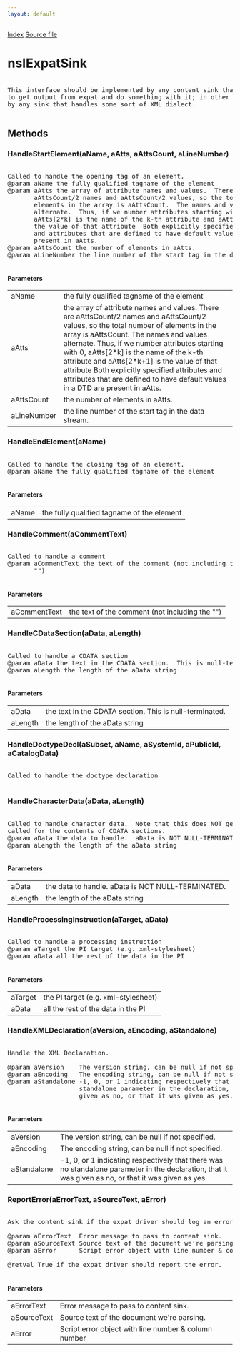 ```yaml
---
layout: default
---
```

<div id='links'><a href="../index.html">Index</a>
<a href="http://dxr.mozilla.org/mozilla-central/source/parser/htmlparser/nsIExpatSink.idl">Source file</a>
</div>

# nsIExpatSink #
<pre>  
This interface should be implemented by any content sink that wants  
to get output from expat and do something with it; in other words,  
by any sink that handles some sort of XML dialect.  
  
</pre>
## Methods ##

### HandleStartElement(aName, aAtts, aAttsCount, aLineNumber) ###
<pre>  
Called to handle the opening tag of an element.  
@param aName the fully qualified tagname of the element  
@param aAtts the array of attribute names and values.  There are  
       aAttsCount/2 names and aAttsCount/2 values, so the total number of  
       elements in the array is aAttsCount.  The names and values  
       alternate.  Thus, if we number attributes starting with 0,  
       aAtts[2*k] is the name of the k-th attribute and aAtts[2*k+1] is  
       the value of that attribute  Both explicitly specified attributes  
       and attributes that are defined to have default values in a DTD are  
       present in aAtts.  
@param aAttsCount the number of elements in aAtts.  
@param aLineNumber the line number of the start tag in the data stream.  
  
</pre>
#### Parameters ####

<table>

<tr>
<td>aName</td>
<td>the fully qualified tagname of the element  
</td>
</tr>

<tr>
<td>aAtts</td>
<td>the array of attribute names and values.  There are  
       aAttsCount/2 names and aAttsCount/2 values, so the total number of  
       elements in the array is aAttsCount.  The names and values  
       alternate.  Thus, if we number attributes starting with 0,  
       aAtts[2*k] is the name of the k-th attribute and aAtts[2*k+1] is  
       the value of that attribute  Both explicitly specified attributes  
       and attributes that are defined to have default values in a DTD are  
       present in aAtts.  
</td>
</tr>

<tr>
<td>aAttsCount</td>
<td>the number of elements in aAtts.  
</td>
</tr>

<tr>
<td>aLineNumber</td>
<td>the line number of the start tag in the data stream.  
</td>
</tr>

</table>

### HandleEndElement(aName) ###
<pre>  
Called to handle the closing tag of an element.  
@param aName the fully qualified tagname of the element  
  
</pre>
#### Parameters ####

<table>

<tr>
<td>aName</td>
<td>the fully qualified tagname of the element  
</td>
</tr>

</table>

### HandleComment(aCommentText) ###
<pre>  
Called to handle a comment  
@param aCommentText the text of the comment (not including the  
       "<!--" and "-->")  
  
</pre>
#### Parameters ####

<table>

<tr>
<td>aCommentText</td>
<td>the text of the comment (not including the  
       "<!--" and "-->")  
</td>
</tr>

</table>

### HandleCDataSection(aData, aLength) ###
<pre>  
Called to handle a CDATA section  
@param aData the text in the CDATA section.  This is null-terminated.  
@param aLength the length of the aData string  
  
</pre>
#### Parameters ####

<table>

<tr>
<td>aData</td>
<td>the text in the CDATA section.  This is null-terminated.  
</td>
</tr>

<tr>
<td>aLength</td>
<td>the length of the aData string  
</td>
</tr>

</table>

### HandleDoctypeDecl(aSubset, aName, aSystemId, aPublicId, aCatalogData) ###
<pre>  
Called to handle the doctype declaration  
  
</pre>
### HandleCharacterData(aData, aLength) ###
<pre>  
Called to handle character data.  Note that this does NOT get  
called for the contents of CDATA sections.  
@param aData the data to handle.  aData is NOT NULL-TERMINATED.  
@param aLength the length of the aData string  
  
</pre>
#### Parameters ####

<table>

<tr>
<td>aData</td>
<td>the data to handle.  aData is NOT NULL-TERMINATED.  
</td>
</tr>

<tr>
<td>aLength</td>
<td>the length of the aData string  
</td>
</tr>

</table>

### HandleProcessingInstruction(aTarget, aData) ###
<pre>  
Called to handle a processing instruction  
@param aTarget the PI target (e.g. xml-stylesheet)  
@param aData all the rest of the data in the PI  
  
</pre>
#### Parameters ####

<table>

<tr>
<td>aTarget</td>
<td>the PI target (e.g. xml-stylesheet)  
</td>
</tr>

<tr>
<td>aData</td>
<td>all the rest of the data in the PI  
</td>
</tr>

</table>

### HandleXMLDeclaration(aVersion, aEncoding, aStandalone) ###
<pre>  
Handle the XML Declaration.  
  
@param aVersion    The version string, can be null if not specified.  
@param aEncoding   The encoding string, can be null if not specified.  
@param aStandalone -1, 0, or 1 indicating respectively that there was no  
                   standalone parameter in the declaration, that it was  
                   given as no, or that it was given as yes.  
  
</pre>
#### Parameters ####

<table>

<tr>
<td>aVersion</td>
<td>The version string, can be null if not specified.  
</td>
</tr>

<tr>
<td>aEncoding</td>
<td>The encoding string, can be null if not specified.  
</td>
</tr>

<tr>
<td>aStandalone</td>
<td>-1, 0, or 1 indicating respectively that there was no  
                   standalone parameter in the declaration, that it was  
                   given as no, or that it was given as yes.  
</td>
</tr>

</table>

### ReportError(aErrorText, aSourceText, aError) ###
<pre>  
Ask the content sink if the expat driver should log an error to the console.  
  
@param aErrorText  Error message to pass to content sink.  
@param aSourceText Source text of the document we're parsing.  
@param aError      Script error object with line number & column number  
  
@retval True if the expat driver should report the error.  
  
</pre>
#### Parameters ####

<table>

<tr>
<td>aErrorText</td>
<td>Error message to pass to content sink.  
</td>
</tr>

<tr>
<td>aSourceText</td>
<td>Source text of the document we're parsing.  
</td>
</tr>

<tr>
<td>aError</td>
<td>Script error object with line number & column number  
</td>
</tr>

</table>
